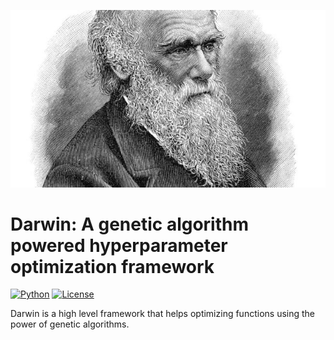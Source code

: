 ![alt text](https://github.com/unaiLopez/darwin/blob/master/doc/images/darwin.jpg?raw=true)

# Darwin: A genetic algorithm powered hyperparameter optimization framework
[![Python](https://img.shields.io/badge/python-3.6%20%7C%203.7%20%7C%203.8%20%7C%203.9%20%7C%203.10-blue)](https://www.python.org)
[![License](https://img.shields.io/badge/License-MIT-blue.svg)](https://opensource.org/licenses/MIT)

Darwin is a high level framework that helps optimizing functions using the power of genetic algorithms.



